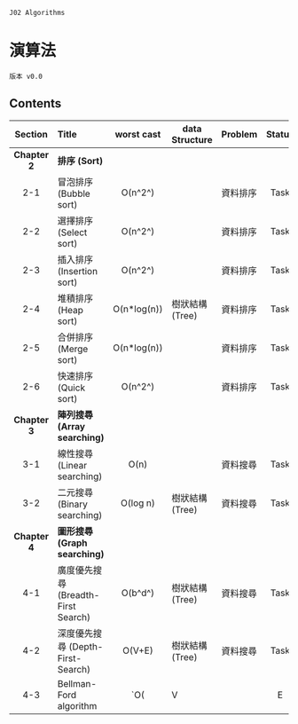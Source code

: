 `J02 Algorithms`

# 演算法

`版本 v0.0`

## Contents
|Section            |Title                                    |worst cast |data Structure      |Problem        |Status   |
|:-----------------:|:----------------------------------------|:---------:|--------------------|---------------|:-------:|
|<b>Chapter 2</b>   |<b>排序 (Sort)</b>                       |            |                     |                |        |
|2-1                |冒泡排序 (Bubble sort)                    |O(n^2^)     |                     |資料排序        |Task     |
|2-2                |選擇排序 (Select sort)                    |O(n^2^)     |                     |資料排序        |Task     |
|2-3                |插入排序 (Insertion sort)                 |O(n^2^)     |                     |資料排序        |Task     |
|2-4                |堆積排序 (Heap sort)                      |O(n*log(n)) |樹狀結構 (Tree)       |資料排序        |Task     |
|2-5                |合併排序 (Merge sort)                     |O(n*log(n)) |                     |資料排序        |Task     |
|2-6                |快速排序 (Quick sort)                     |O(n^2^)     |                     |資料排序        |Task     |
|<b>Chapter 3</b>   |<b>陣列搜尋 (Array searching)</b>         |            |                     |               |         |
|3-1                |線性搜尋 (Linear searching)               |O(n)        |                     |資料搜尋        |Task     |
|3-2                |二元搜尋 (Binary searching)               |O(log n)    |樹狀結構 (Tree)       |資料搜尋         |Task     |
|<b>Chapter 4</b>   |<b>圖形搜尋 (Graph searching)</b>         |            |                     |               |         |
|4-1                |廣度優先搜尋 (Breadth-First Search)        |O(b^d^)     |樹狀結構 (Tree)       |資料搜尋        |Task     |
|4-2                |深度優先搜尋 (Depth-First-Search)          |O(V+E)      |樹狀結構 (Tree)       |資料搜尋        |Task     |
|4-3                |Bellman-Ford algorithm                   |`O(|V||E|)` |圖 (Graph)           |最短路徑問題     |Task     |